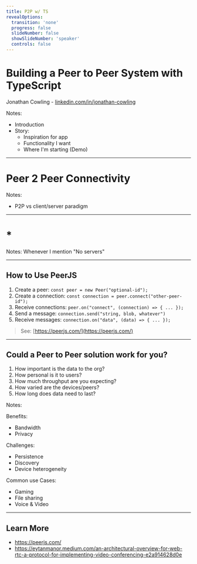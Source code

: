 ```yaml
---
title: P2P w/ TS
revealOptions:
  transition: 'none'
  progress: false
  slideNumber: false
  showSlideNumber: 'speaker'
  controls: false
---
```


# Building a Peer to Peer System with TypeScript

Jonathan Cowling - [linkedin.com/in/jonathan-cowling](https://www.linkedin.com/in/jonathan-cowling/)

Notes:
- Introduction
- Story:
  - Inspiration for app
  - Functionality I want
  - Where I'm starting (Demo)

---

# Peer 2 Peer Connectivity

Notes:
- P2P vs client/server paradigm

----

# *

Notes:
Whenever I mention "No servers"

---

## How to Use PeerJS

1. Create a peer: `const peer = new Peer("optional-id");`
2. Create a connection: `const connection = peer.connect("other-peer-id");`
3. Receive connections: `peer.on("connect", (connection) => { ... });`
4. Send a message: `connection.send("string, blob, whatever")`
5. Receive messages: `connection.on("data", (data) => { ... });`

> See: [https://peerjs.com/](https://peerjs.com/)

---

## Could a Peer to Peer solution work for you?

1. How important is the data to the org?
2. How personal is it to users?
3. How much throughput are you expecting?
4. How varied are the devices/peers?
5. How long does data need to last?

Notes:

Benefits:
- Bandwidth
- Privacy

Challenges:
- Persistence
- Discovery
- Device heterogeneity

Common use Cases:
- Gaming
- File sharing
- Voice & Video

---

## Learn More

- https://peerjs.com/
- https://eytanmanor.medium.com/an-architectural-overview-for-web-rtc-a-protocol-for-implementing-video-conferencing-e2a914628d0e
